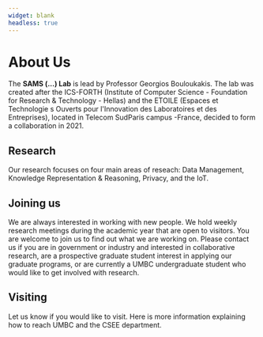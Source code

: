 ```yaml
---
widget: blank
headless: true
---
```


# About Us
The **SAMS (...) Lab** is lead by Professor Georgios Bouloukakis. The lab was created after the ICS-FORTH (Institute of Computer Science - Foundation for Research & Technology - Hellas) 
and the ETOILE (Espaces et Technologie s Ouverts pour l'Innovation des Laboratoires et des Entreprises), located in Telecom SudParis campus -France,
decided to form a collaboration in 2021.

## Research
Our research focuses on four main areas of reseach: Data Management, Knowledge Representation & Reasoning, Privacy, and the IoT.

## Joining us
We are always interested in working with new people. We hold weekly research meetings during the academic year that are open to visitors. You are welcome to join us to find out what we are working on. Please contact us if you are in government or industry and interested in collaborative research, are a prospective graduate student interest in applying our graduate programs, or are currently a UMBC undergraduate student who would like to get involved with research.

## Visiting
Let us know if you would like to visit. Here is more information explaining how to reach UMBC and the CSEE department.